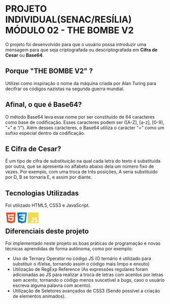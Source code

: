 # PROJETO INDIVIDUAL(SENAC/RESÍLIA) MÓDULO 02 - THE BOMBE V2
  <p> O projeto foi desenvolvido para que o usuário possa introduzir uma mensagem para que seja criptografada ou descriptografada em <b>Cifra de Cesar</b> ou <b>Base64</b>.</p>
  
  ## Porque "THE BOMBE V2" ?
  
  <p> Utilizei como inspiração o nome da máquina criada por Alan Turing para decifrar os códigos nazistas na segunda guerra mundial.</p>
  
  ## Afinal, o que é Base64?
  
  <p> O método Base64 leva esse nome por ser constituído de 64 caracteres como base de codificação. Esses caracteres podem ser ([A-Z], [a-z], [0-9], “+” e “/”). Além desses caracteres, o Base64 utiliza o carácter “=” como um sufixo especial dentro da codificação.</p>
  
  ## E Cifra de Cesar?
  
  <p> É um tipo de cifra de substituição na qual cada letra do texto é substituída por outra, que se apresenta no alfabeto abaixo dela um número fixo de vezes. Por exemplo, com uma troca de três posições, A seria substituído por D, B se tornaria E, e assim por diante.</p>
  
  ## Tecnologias Utilizadas
  <p> Foi utilizado HTML5, CSS3 e JavaScript.</p>
<img align="left" height="35em" alt="HTML" src="https://raw.githubusercontent.com/devicons/devicon/master/icons/html5/html5-original.svg">
<img align="left" height="35em" alt="CSS" src="https://raw.githubusercontent.com/devicons/devicon/master/icons/css3/css3-original.svg">
<img align="left" height="35em" alt="JS" src="https://raw.githubusercontent.com/devicons/devicon/master/icons/javascript/javascript-plain.svg"><br>

  ## Diferenciais deste projeto
  <p> Foi implementado neste projeto as boas práticas de programação e novas técnicas aprendidas de forma autônoma, como por exemplo:</p>
  <ul>
  <li> Uso de Ternary Operator no código JS (O ternário é utilizado para substituir o if/else, tornando assim o código mais limpo e enxuto)</li>
  <li> Utilização de RegExp Reference (As expressões regulares foram adicionadas ao JS para realizar a troca de letras com acentos por letras sem acento, tornando o código menos suscetível a bugs, caso o usuário escreva alguma palavra com acento).</li>
  <li> Utilização de Seletores avançados de CSS3 (Sendo possível a criação de elementos animados).</li>
